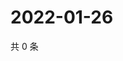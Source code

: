 # 2022-01-26

共 0 条

<!-- BEGIN WEIBO -->
<!-- 最后更新时间 Wed Jan 26 2022 23:19:33 GMT+0800 (China Standard Time) -->

<!-- END WEIBO -->
